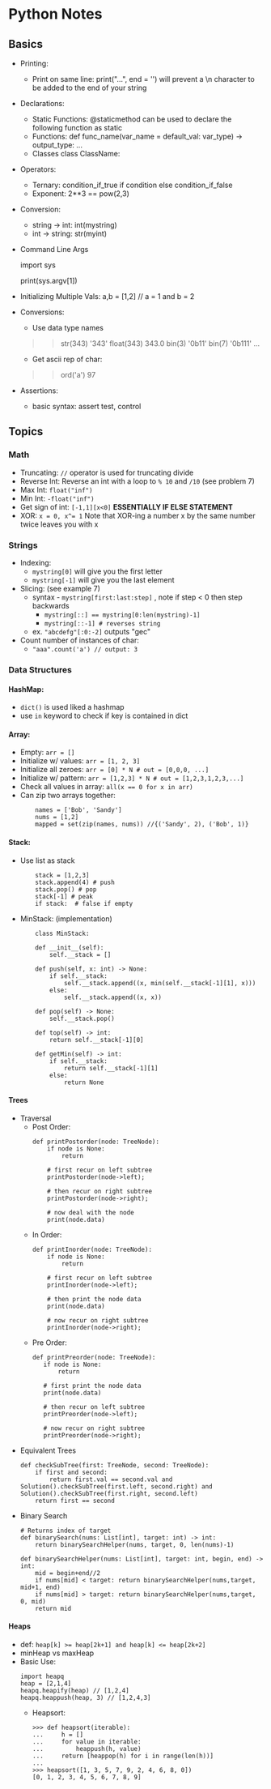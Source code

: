 # Python Notes

## Basics
- Printing:
    - Print on same line: print("...", end = '') will prevent a \n character to be added to the end of your string
- Declarations:
    - Static Functions: @staticmethod can be used to declare the following function as static
    - Functions: def func_name(var_name = default_val: var_type) -> output_type: ...
    - Classes class ClassName:
- Operators:
    - Ternary: condition_if_true if condition else condition_if_false
    - Exponent: 2**3 == pow(2,3)
- Conversion:
    - string -> int: int(mystring)
    - int -> string: str(myint)
- Command Line Args

    import sys

    print(sys.argv[1])

- Initializing Multiple Vals: a,b = [1,2] // a = 1 and b = 2
- Conversions:
    - Use data type names

    >> str(343)
    '343'
    >> float(343)
    343.0
    >> bin(3)
    '0b11'
    >> bin(7)
    '0b111'
    >> ...

    - Get ascii rep of char:

    >> ord('a')
    97

- Assertions:
    - basic syntax: assert test, control

## Topics
### Math
- Truncating: `//` operator is used for truncating divide
- Reverse Int: Reverse an int with a loop to `% 10` and `/10` (see problem 7)
- Max Int: `float("inf")`
- Min Int: `-float("inf")`
- Get sign of int: `[-1,1][x<0]` **ESSENTIALLY IF ELSE STATEMENT**
- XOR: `x = 0, x^= 1` Note that XOR-ing a number x by the same number twice leaves you with x

### Strings
- Indexing:
    - `mystring[0]` will give you the first letter
    - `mystring[-1]` will give you the last element
- Slicing: (see example 7)
    - syntax - `mystring[first:last:step]` , note if step < 0 then step backwards
        - `mystring[::] == mystring[0:len(mystring)-1]`
        - `mystring[::-1] # reverses string`
    - ex. `"abcdefg"[:0:-2]` outputs "gec"
- Count number of instances of char:
    - `"aaa".count('a') // output: 3`

### Data Structures

#### HashMap:
- `dict()` is used liked a hashmap
- use `in` keyword to check if key is contained in dict

#### Array:
- Empty: `arr = []`
- Initialize w/ values: `arr = [1, 2, 3]`
- Initialize all zeroes: `arr = [0] * N # out = [0,0,0, ...]`
- Initialize w/ pattern: `arr = [1,2,3] * N # out = [1,2,3,1,2,3,...]`
- Check all values in array: `all(x == 0 for x in arr)`
- Can zip two arrays together:
    ```
        names = ['Bob', 'Sandy']
        nums = [1,2]
        mapped = set(zip(names, nums)) //{('Sandy', 2), ('Bob', 1)}
    ```

#### Stack:
- Use list as stack
    ```
        stack = [1,2,3]
        stack.append(4) # push
        stack.pop() # pop
        stack[-1] # peak
        if stack:  # false if empty
    ```

- MinStack: (implementation)
    ```
        class MinStack:

        def __init__(self):
            self.__stack = []

        def push(self, x: int) -> None:
            if self.__stack:
                self.__stack.append((x, min(self.__stack[-1][1], x)))
            else:
                self.__stack.append((x, x))

        def pop(self) -> None:
            self.__stack.pop()

        def top(self) -> int:
            return self.__stack[-1][0]

        def getMin(self) -> int:
            if self.__stack:
                return self.__stack[-1][1]
            else:
                return None
    ```

#### Trees
- Traversal
    - Post Order:
        ```
        def printPostorder(node: TreeNode):
            if node is None:
                return

            # first recur on left subtree
            printPostorder(node->left);

            # then recur on right subtree
            printPostorder(node->right);

            # now deal with the node
            print(node.data)
        ```
    - In Order:
        ```
        def printInorder(node: TreeNode):
            if node is None:
                return

            # first recur on left subtree
            printInorder(node->left);

            # then print the node data
            print(node.data)

            # now recur on right subtree
            printInorder(node->right);
         ```
     - Pre Order:
         ```
        def printPreorder(node: TreeNode):
            if node is None:
                return

            # first print the node data
            print(node.data)

            # then recur on left subtree
            printPreorder(node->left);

            # now recur on right subtree
            printPreorder(node->right);
         ```
- Equivalent Trees
    ```
    def checkSubTree(first: TreeNode, second: TreeNode):
        if first and second:
            return first.val == second.val and Solution().checkSubTree(first.left, second.right) and Solution().checkSubTree(first.right, second.left)
        return first == second
    ```
- Binary Search
    ```
    # Returns index of target
    def binarySearch(nums: List[int], target: int) -> int:
        return binarySearchHelper(nums, target, 0, len(nums)-1)

    def binarySearchHelper(nums: List[int], target: int, begin, end) -> int:
        mid = begin+end//2
        if nums[mid] < target: return binarySearchHelper(nums,target, mid+1, end)
        if nums[mid] > target: return binarySearchHelper(nums,target, 0, mid)
        return mid
    ```

#### Heaps
- def: `heap[k] >= heap[2k+1] and heap[k] <= heap[2k+2]`
- minHeap vs maxHeap
- Basic Use:
    ```
    import heapq
    heap = [2,1,4]
    heapq.heapify(heap) // [1,2,4]
    heapq.heappush(heap, 3) // [1,2,4,3]
    ```
    - Heapsort:
        ```
        >>> def heapsort(iterable):
        ...     h = []
        ...     for value in iterable:
        ...         heappush(h, value)
        ...     return [heappop(h) for i in range(len(h))]
        ...
        >>> heapsort([1, 3, 5, 7, 9, 2, 4, 6, 8, 0])
        [0, 1, 2, 3, 4, 5, 6, 7, 8, 9]
        ```
